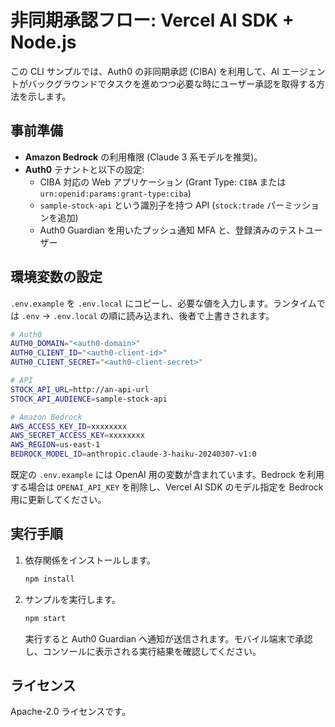 # 非同期承認フロー: Vercel AI SDK + Node.js

この CLI サンプルでは、Auth0 の非同期承認 (CIBA) を利用して、AI エージェントがバックグラウンドでタスクを進めつつ必要な時にユーザー承認を取得する方法を示します。

## 事前準備

- **Amazon Bedrock** の利用権限 (Claude 3 系モデルを推奨)。
- **Auth0** テナントと以下の設定:
  - CIBA 対応の Web アプリケーション (Grant Type: `CIBA` または `urn:openid:params:grant-type:ciba`)
  - `sample-stock-api` という識別子を持つ API (`stock:trade` パーミッションを追加)
  - Auth0 Guardian を用いたプッシュ通知 MFA と、登録済みのテストユーザー

## 環境変数の設定

`.env.example` を `.env.local` にコピーし、必要な値を入力します。ランタイムでは `.env` → `.env.local` の順に読み込まれ、後者で上書きされます。

```bash
# Auth0
AUTH0_DOMAIN="<auth0-domain>"
AUTH0_CLIENT_ID="<auth0-client-id>"
AUTH0_CLIENT_SECRET="<auth0-client-secret>"

# API
STOCK_API_URL=http://an-api-url
STOCK_API_AUDIENCE=sample-stock-api

# Amazon Bedrock
AWS_ACCESS_KEY_ID=xxxxxxxx
AWS_SECRET_ACCESS_KEY=xxxxxxxx
AWS_REGION=us-east-1
BEDROCK_MODEL_ID=anthropic.claude-3-haiku-20240307-v1:0
```

既定の `.env.example` には OpenAI 用の変数が含まれています。Bedrock を利用する場合は `OPENAI_API_KEY` を削除し、Vercel AI SDK のモデル指定を Bedrock 用に更新してください。

## 実行手順

1. 依存関係をインストールします。

   ```bash
   npm install
   ```

2. サンプルを実行します。

   ```bash
   npm start
   ```

   実行すると Auth0 Guardian へ通知が送信されます。モバイル端末で承認し、コンソールに表示される実行結果を確認してください。

## ライセンス

Apache-2.0 ライセンスです。
